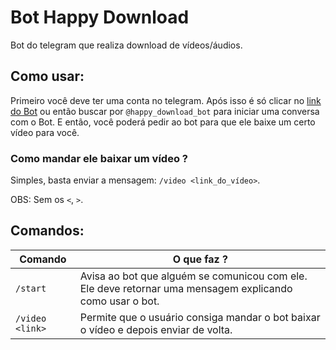 # Bot Happy Download

Bot do telegram que realiza download de vídeos/áudios.

## Como usar:

Primeiro você deve ter uma conta no telegram. Após isso é só clicar no [link do Bot](https://t.me/happy_download_bot) ou então buscar por `@happy_download_bot` para iniciar uma conversa com o Bot.
E então, você poderá pedir ao bot para que ele baixe um certo vídeo para você.

### Como mandar ele baixar um vídeo ?

Simples, basta enviar a mensagem: `/video <link_do_vídeo>`.

OBS: Sem os `<`, `>`.

## Comandos:

| Comando         | O que faz ?                                                                                              |
| --------------- | -------------------------------------------------------------------------------------------------------- |
| `/start`        | Avisa ao bot que alguém se comunicou com ele. Ele deve retornar uma mensagem explicando como usar o bot. |
| `/video <link>` | Permite que o usuário consiga mandar o bot baixar o vídeo e depois enviar de volta.                      |
